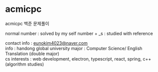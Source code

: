 # acmicpc
acmicpc 백준 문제풀이

normal number : solved by my self
number + _s : studied with reference

contact info : eunokim4023@naver.com
<br>
info : handong global university
major : Computer Science/ English Translation (double major)
<br>
cs interests : web development, electron, typescript, react, spring, c++(algorithm studies)

